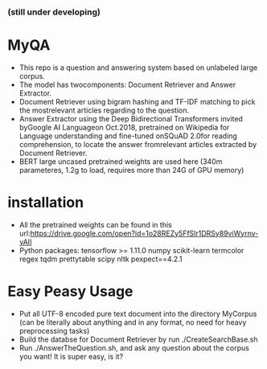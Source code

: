 ### (still under developing)
# MyQA

- This repo is a question and answering system based on unlabeled large corpus. 
- The model has twocomponents: Document Retriever and Answer Extractor. 
- Document Retriever using bigram hashing and TF-IDF matching to pick the mostrelevant articles regarding to the question.
- Answer Extractor using the Deep Bidirectional Transformers invited byGoogle AI Languageon Oct.2018, pretrained on Wikipedia for Language understanding and fine-tuned onSQuAD 2.0for reading comprehension, to locate the answer fromrelevant articles extracted by Document Retriever.
- BERT large uncased pretrained weights are used here (340m parameteres, 1.2g to load, requires more than 24G of GPU memory)
# installation
- All the pretrained weights can be found in this url:https://drive.google.com/open?id=1o28REZy5FfSlr1DRSy89viWyrnv-yAII
- Python packages: 
tensorflow >= 1.11.0 
numpy
scikit-learn
termcolor
regex
tqdm
prettytable
scipy
nltk
pexpect==4.2.1


# Easy Peasy Usage
- Put all UTF-8 encoded pure text document into the directory MyCorpus (can be literally about anything and in any format, no need for heavy preprocessing tasks)
- Build the databse for Document Retriever by run ./CreateSearchBase.sh
- Run ./AnswerTheQuestion.sh, and ask any question about the corpus you want!
It is super easy, is it?
